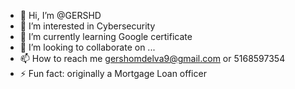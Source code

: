 - 👋 Hi, I’m @GERSHD
- 👀 I’m interested in Cybersecurity 
- 🌱 I’m currently learning Google certificate 
- 💞️ I’m looking to collaborate on ...
- 📫 How to reach me gershomdelva9@gmail.com or 5168597354
- ⚡ Fun fact: originally a Mortgage Loan officer 

<!---
GERSHD/GERSHD is a ✨ special ✨ repository because its `README.md` (this file) appears on your GitHub profile.
You can click the Preview link to take a look at your changes.
--->

